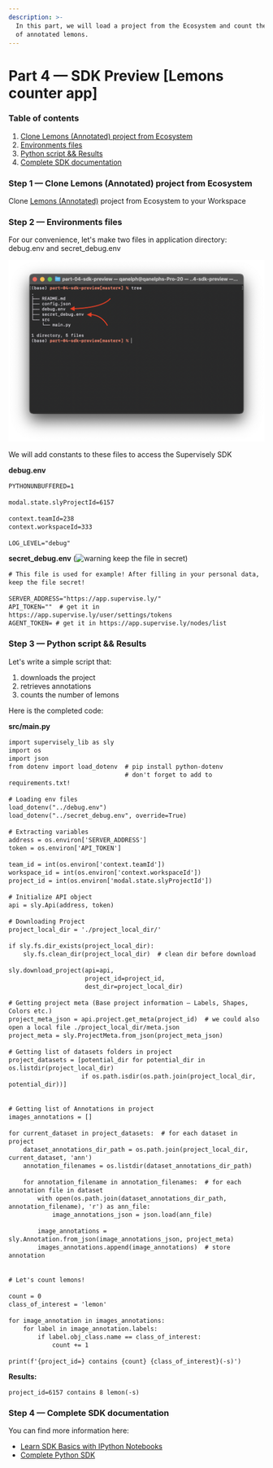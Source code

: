 ```yaml
---
description: >-
  In this part, we will load a project from the Ecosystem and count the number
  of annotated lemons.
---
```


# Part 4 — SDK Preview \[Lemons counter app]

### Table of contents

1. [Clone Lemons (Annotated) project from Ecosystem](part-4-sdk-preview-lemons-counter-app.md#step-1-clone-lemons-annotated-project-from-ecosystem)
2. [Environments files](part-4-sdk-preview-lemons-counter-app.md#step-2-environments-files)
3. [Python script && Results](part-4-sdk-preview-lemons-counter-app.md#step-3-python-script-and-and-results)
4. [Complete SDK documentation](part-4-sdk-preview-lemons-counter-app.md#step-4-complete-sdk-documentation)

### Step 1 — Clone Lemons (Annotated) project from Ecosystem

Clone [Lemons (Annotated)](https://app.supervise.ly/ecosystem/projects/lemons-annotated) project from Ecosystem to your Workspace

### Step 2 — Environments files

For our convenience, let's make two files in application directory: debug.env and secret\_debug.env

![Add .env files](../../../.gitbook/assets/add-env-files.png)

We will add constants to these files to access the Supervisely SDK

**debug.env**

```
PYTHONUNBUFFERED=1

modal.state.slyProjectId=6157

context.teamId=238
context.workspaceId=333

LOG_LEVEL="debug"
```

**secret\_debug.env** (![warning](https://github.githubassets.com/images/icons/emoji/unicode/26a0.png) keep the file in secret)

```
# This file is used for example! After filling in your personal data, keep the file secret!

SERVER_ADDRESS="https://app.supervise.ly/"
API_TOKEN=""  # get it in https://app.supervise.ly/user/settings/tokens
AGENT_TOKEN= # get it in https://app.supervise.ly/nodes/list
```

### Step 3 — Python script && Results

Let's write a simple script that:

1. downloads the project
2. retrieves annotations
3. counts the number of lemons

Here is the completed code:

**src/main.py**

```
import supervisely_lib as sly
import os
import json
from dotenv import load_dotenv  # pip install python-dotenv
								# don't forget to add to requirements.txt!

# Loading env files
load_dotenv("../debug.env")
load_dotenv("../secret_debug.env", override=True)

# Extracting variables
address = os.environ['SERVER_ADDRESS']
token = os.environ['API_TOKEN']

team_id = int(os.environ['context.teamId'])
workspace_id = int(os.environ['context.workspaceId'])
project_id = int(os.environ['modal.state.slyProjectId'])

# Initialize API object
api = sly.Api(address, token)

# Downloading Project
project_local_dir = './project_local_dir/'

if sly.fs.dir_exists(project_local_dir):
    sly.fs.clean_dir(project_local_dir)  # clean dir before download

sly.download_project(api=api,
                     project_id=project_id,
                     dest_dir=project_local_dir)

# Getting project meta (Base project information — Labels, Shapes, Colors etc.)
project_meta_json = api.project.get_meta(project_id)  # we could also open a local file ./project_local_dir/meta.json
project_meta = sly.ProjectMeta.from_json(project_meta_json)

# Getting list of datasets folders in project
project_datasets = [potential_dir for potential_dir in os.listdir(project_local_dir)
                    if os.path.isdir(os.path.join(project_local_dir, potential_dir))]


# Getting list of Annotations in project
images_annotations = []

for current_dataset in project_datasets:  # for each dataset in project
    dataset_annotations_dir_path = os.path.join(project_local_dir, current_dataset, 'ann')
    annotation_filenames = os.listdir(dataset_annotations_dir_path)

    for annotation_filename in annotation_filenames:  # for each annotation file in dataset
        with open(os.path.join(dataset_annotations_dir_path, annotation_filename), 'r') as ann_file:
            image_annotations_json = json.load(ann_file)

        image_annotations = sly.Annotation.from_json(image_annotations_json, project_meta)
        images_annotations.append(image_annotations)  # store annotation


# Let's count lemons!

count = 0
class_of_interest = 'lemon'

for image_annotation in images_annotations:
    for label in image_annotation.labels:
        if label.obj_class.name == class_of_interest:
            count += 1

print(f'{project_id=} contains {count} {class_of_interest}(-s)')
```

**Results:**

```
project_id=6157 contains 8 lemon(-s)
```

### Step 4 — Complete SDK documentation

You can find more information here:

* [Learn SDK Basics with IPython Notebooks](https://supervisely.readthedocs.io/en/latest/rst\_templates/tutorials/notebooks/notebooks.html)
* [Complete Python SDK](https://supervisely.readthedocs.io/en/latest/sdk\_packages.html)
